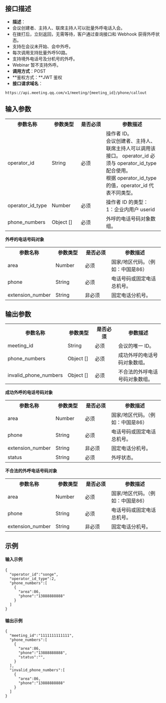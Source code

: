 ## 接口描述
- **描述**：
 - 会议创建者、主持人、联席主持人可以批量外呼电话入会。
 - 在拨打后，立刻返回，无需等待，客户通过查询接口和 Webhook 获得外呼状态。
 - 支持在会议未开始、会中外呼。
 - 每次调用支持批量外呼50路。
 - 支持境外电话号及分机号的外呼。
 - Webinar 暂不支持外呼。
- **调用方式**：POST
- **鉴权方式：**JWT 鉴权
- **接口请求域名**：
```plaintext
https://api.meeting.qq.com/v1/meeting/{meeting_id}/phone/callout
```


## 输入参数
<table>
   <tr>
      <th width="20%" >参数名称</td>
      <th width="20%" >参数类型</td>
      <th width="20%" >是否必须</td>
      <th width="40%" >参数描述</td>
   </tr>
   <tr>
      <td>operator_id</td>
      <td>String</td>
      <td>必须</td>
      <td>操作者 ID。<br>会议创建者、主持人、联席主持人可以调用该接口。 operator_id 必须与 operator_id_type 配合使用。<br>根据 operator_id_type 的值，operator_id 代表不同类型。</td>
   </tr>
   <tr>
      <td>operator_id_type</td>
      <td>Number</td>
      <td>必须</td>
      <td>操作者 ID 的类型：<br>1：企业内用户 userid</td>
   </tr>
   <tr>
      <td>phone_numbers</td>
      <td>Object [] </td>
      <td>必须</td>
      <td>外呼的电话号码对象数组。</td>
   </tr>
</table>


**外呼的电话号码对象**
<table>
   <tr>
      <th width="20%" >参数名称</td>
      <th width="20%" >参数类型</td>
      <th width="20%" >是否必须</td>
      <th width="40%" >参数描述</td>
   </tr>
   <tr>
      <td>area</td>
      <td>Number</td>
      <td>必须</td>
      <td>国家/地区代码。（例如：中国是86）</td>
   </tr>
   <tr>
      <td>phone</td>
      <td>String</td>
      <td>必须</td>
      <td>电话号码或固定电话总机号。</td>
   </tr>
   <tr>
      <td>extension_number</td>
      <td>String</td>
      <td>非必须</td>
      <td>固定电话分机号。</td>
   </tr>
</table>

 

## 输出参数
<table>
   <tr>
      <th width="20%" >参数名称</td>
      <th width="20%" >参数类型</td>
      <th width="20%" >是否必须</td>
      <th width="40%" >参数描述</td>
   </tr>
   <tr>
      <td>meeting_id</td>
      <td>String</td>
      <td>必须</td>
      <td>会议的唯一 ID。 </td>
   </tr>
   <tr>
      <td>phone_numbers</td>
      <td>Object [] </td>
      <td>必须</td>
      <td>成功外呼的电话号码对象数组。</td>
   </tr>
   <tr>
      <td>invalid_phone_numbers</td>
      <td>Object [] </td>
      <td>必须</td>
      <td>不合法的外呼电话号码对象数组。</td>
   </tr>
</table>



**成功外呼的电话号码对象**
<table>
   <tr>
      <th width="20%" >参数名称</td>
      <th width="20%" >参数类型</td>
      <th width="20%" >是否必须</td>
      <th width="40%" >参数描述</td>
   </tr>
   <tr>
      <td>area</td>
      <td>Number</td>
      <td>必须</td>
      <td>国家/地区代码。（例如：中国是86） </td>
   </tr>
   <tr>
      <td>phone</td>
      <td>String</td>
      <td>必须</td>
      <td>电话号码或固定电话总机号。</td>
   </tr>
   <tr>
      <td>extension_number</td>
      <td>String </td>
      <td>非必须</td>
      <td>固定电话分机号。</td>
   </tr>
<tr>
      <td>status</td>
      <td>String </td>
      <td>必须</td>
      <td>外呼状态。</td>
   </tr>
</table>


**不合法的外呼电话号码对象**
<table>
   <tr>
      <th width="20%" >参数名称</td>
      <th width="20%" >参数类型</td>
      <th width="20%" >是否必须</td>
      <th width="40%" >参数描述</td>
   </tr>
   <tr>
      <td>area</td>
      <td>Number</td>
      <td>必须</td>
      <td>国家/地区代码。（例如：中国是86）</td>
   </tr>
   <tr>
      <td>phone</td>
      <td>String</td>
      <td>必须</td>
      <td>电话号码或固定电话总机号。</td>
   </tr>
   <tr>
      <td>extension_number</td>
      <td>String</td>
      <td>非必须</td>
      <td>固定电话分机号。</td>
   </tr>
</table>


## 示例
#### 输入示例
```plaintext
{
  "operator_id":"songe",
  "operator_id_type":2,
  "phone_numbers":[
    {
      "area":86,
      "phone":"13888888888"
    }
  ]
}
```

#### 输出示例
```plaintext
{
  "meeting_id":"1111111111111",
  "phone_numbers":[
    {
      "area":86,
      "phone":"13888888888",
      "status":"",
    }
  ],
  "invalid_phone_numbers":[
    {
      "area":86,
      "phone":"13888888888"
    }
  ]
}
```
